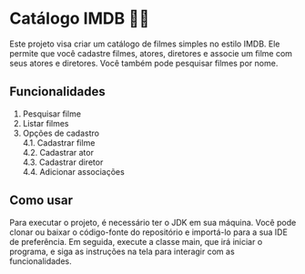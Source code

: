 # Catálogo IMDB :ledger::movie_camera:

Este projeto visa criar um catálogo de filmes simples no estilo IMDB. Ele permite que você cadastre filmes, atores, diretores e associe um filme com seus atores e diretores. Você também pode pesquisar filmes por nome.

## Funcionalidades

1. Pesquisar filme
2. Listar filmes
3. Opções de cadastro</br>
  4.1. Cadastrar filme</br>
  4.2. Cadastrar ator</br>
  4.3. Cadastrar diretor</br>
  4.4. Adicionar associações</br>

## Como usar
Para executar o projeto, é necessário ter o JDK em sua máquina. Você pode clonar ou baixar o código-fonte do repositório e importá-lo para a sua IDE de preferência. 
Em seguida, execute a classe main, que irá iniciar o programa, e siga as instruções na tela para interagir com as funcionalidades.
